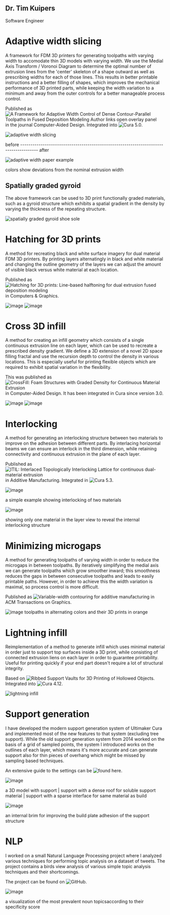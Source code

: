 ## Dr. Tim Kuipers
Software Engineer

# Adaptive width slicing

A framework for FDM 3D printers for generating toolpaths with varying width to accomodate thin 3D models with varying width.
We use the Medial Axis Transform / Voronoi Diagram to determine the optimal number of extrusion lines from the 'center' skeleton of a shape outward as well as prescribing widths for each of those lines.
This results in better printable instructions and a better filling of shapes, which improves the mechanical performance of 3D printed parts, while keeping the width variation to a minimum and away from the outer controls for a better manageable process control.

Published as ![A Framework for Adaptive Width Control of Dense Contour-Parallel Toolpaths in Fused Deposition Modeling
Author links open overlay panel](https://www.sciencedirect.com/science/article/pii/S0010448520301007) in the journal Computer-Aided Design.
Integrated into ![Cura 5.0](https://ultimaker.com/learn/ultimaker-cura-5-0-stable-release).

![adaptive width slicing](https://storage.googleapis.com/contentful_assets/images.ctfassets.net/7cnpidfipnrw/5qrdKAjpuge0ILbUmWpz8m/e11b5936a1d083f07cba888899ea4b0e/Ultimaker-Cura-Earbud-sliced-SidebySide.gif?fm=webp&w=1080)

before  --------------------------------------------------------------------------------------  after

![adaptive width paper example](https://raw.githubusercontent.com/BagelOrb/3D-printing-portfolio/c2f329c7dc2357d54961b9e2f0454b779344c3f6/sources-validation-gMat_example_all_combined.svg)

colors show deviations from the nominal extrusion width

## Spatially graded gyroid
The above framework can be used to 3D print functionally graded materials, such as a gyroid structure which exhibits a spatial gradient in the density by varying the thickness of the repeating structure.

![spatially graded gyroid shoe sole](https://user-images.githubusercontent.com/8895761/224528451-1d1aeb96-29bb-4c4d-9357-2a06095fc501.png)


# Hatching for 3D prints
A method for recreating black and white surface imagery for dual material FDM 3D printers.
By printing layers alternatingly in black and white material and changing the outline geometry of the layers we can adjust the amount of visible black versus white material at each location.

Published as ![Hatching for 3D prints: Line-based halftoning for dual extrusion fused deposition modeling](https://www.sciencedirect.com/science/article/abs/pii/S0097849318300578) in Computers & Graphics.

![image](https://user-images.githubusercontent.com/8895761/224529309-75d6b720-a2f1-439d-868d-b99fcb77f736.png)
![image](https://user-images.githubusercontent.com/8895761/224529345-2241a93b-0cf0-4e55-8036-1bace6a4a737.png)

# Cross 3D infill
A method for creating an infill geometry which consists of a single continuous extrusion line on each layer, which can be used to recreate a prescribed density gradient.
We define a 3D extension of a novel 2D space filling fractal and use the recursion depth to control the density in various locations.
This is especially useful for printing flexible objects which are required to exhibit spatial variation in the flexibility.

This was published as ![CrossFill: Foam Structures with Graded Density for Continuous Material Extrusion](https://www.sciencedirect.com/science/article/abs/pii/S0010448519301800) in Computer-Aided Design.
It has been integrated in Cura since version 3.0.

![image](https://user-images.githubusercontent.com/8895761/224530047-1fc196c5-5d25-4457-b39e-7db321949f66.png)
![image](https://user-images.githubusercontent.com/8895761/224530079-1c4b2e5e-13be-436d-b44b-b36f47113a60.png)


# Interlocking
A method for generating an interlocking structure between two materials to improve on the adhesion between different parts.
By interlacing horizontal beams we can ensure an interlock in the third dimension, while retaining connectivity and continuous extrusion in the plane of each layer.

Published as ![ITIL: Interlaced Topologically Interlocking Lattice for continuous dual-material extrusion](https://www.sciencedirect.com/science/article/pii/S2214860421006424) in Additive Manufacturing.
Integrated in ![Cura 5.3](https://community.ultimaker.com/topic/42890-ultimaker-cura-53-beta-released/).

![image](https://user-images.githubusercontent.com/8895761/153227686-fde3a8e6-447a-4a25-8dd9-60afcd126eb8.png)

a simple example showing interlocking of two materials

![image](https://user-images.githubusercontent.com/8895761/153227496-14c86a52-5d78-4fd3-8728-87339f99a77a.png)

showing only one material in the layer view to reveal the internal interlocking structure


# Minimizing microgaps
A method for generating toolpaths of varying width in order to reduce the microgaps in between toolpaths.
By iteratively simplifying the medial axis we can generate toolpaths which grow smoother inward;
this smoothness reduces the gaps in between consecutive toolpaths and leads to easily printable paths.
However, in order to achieve this the width variation is maximal, so process control is more difficult.

Published as ![Variable-width contouring for additive manufacturing](https://dl.acm.org/doi/abs/10.1145/3386569.3392448) in ACM Transactions on Graphics.

![image](https://user-images.githubusercontent.com/8895761/224530714-711ba462-5541-4968-abc7-119479d23af3.png)
toolpaths in alternating colors and their 3D prints in orange

# Lightning infill
Reimplementation of a method to generate infill which uses minimal material in order just to support top surfaces inside a 3D print,
while consisting of connected extrusion liens on each layer in order to guarantee printability.
Useful for printing quickly if your end part doesn't require a lot of structural integrity.

Based on ![Ribbed Support Vaults for 3D Printing of Hollowed Objects](https://onlinelibrary.wiley.com/doi/abs/10.1111/cgf.13750).
Integrated into ![Cura 4.12](https://ultimaker.com/learn/enjoy-first-time-right-results-with-ultimaker-cura-4-12-beta).

![lightning infill](https://user-images.githubusercontent.com/8535734/136006729-481a4e41-d087-4b98-af6e-bece99995b72.gif)

# Support generation
I have developed the modern support generation system of Ultimaker Cura and implemented most of the new features to that system (excluding tree support).
While the old support generation system from 2014 worked on the basis of a grid of sampled points,
the system I introduced works on the outlines of each layer, which means it's more accurate and can generate support also for thin pieces of overhang which might be missed by sampling based techniques.

An extensive guide to the settings can be ![found here](https://support.makerbot.com/s/article/1667417606331).

![image](https://user-images.githubusercontent.com/8895761/224531864-2e70f7f7-3103-40c9-ab8d-3683a09ba8b0.png)

a 3D model with support | support with a dense roof for soluble support material | support with a sparse interface for same material as build

![image](https://user-images.githubusercontent.com/8895761/224532088-0318c885-3cf7-4f6a-910c-dbaf3a9b67ef.png)

an internal brim for improving the build plate adhesion of the support structure

# NLP
I worked on a small Natural Language Processing project where I analyzed various techniques for performing topic analysis on a dataset of tweets.
The project contains a birds view analysis of various simple topic analysis techniques and their shortcomings.

The project can be found on ![GitHub](https://github.com/BagelOrb/topic_analysis).

![image](https://user-images.githubusercontent.com/8895761/224532350-34db874e-541b-4cea-923f-724ba3ccf500.png)

a visualization of the most prevalent noun topicsaccording to their specificity score
